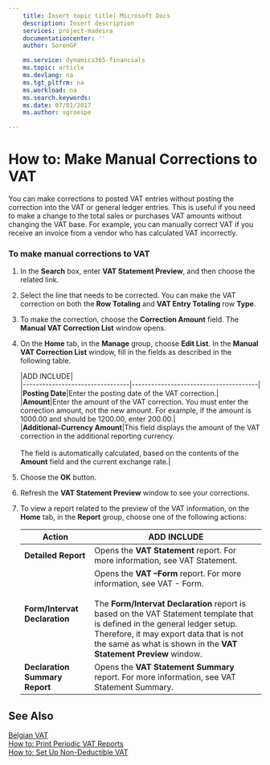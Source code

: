 ```yaml
---
    title: Insert topic title| Microsoft Docs
    description: Insert description
    services: project-madeira
    documentationcenter: ''
    author: SorenGP

    ms.service: dynamics365-financials
    ms.topic: article
    ms.devlang: na
    ms.tgt_pltfrm: na
    ms.workload: na
    ms.search.keywords:
    ms.date: 07/01/2017
    ms.author: sgroespe

---
```

# How to: Make Manual Corrections to VAT
You can make corrections to posted VAT entries without posting the correction into the VAT or general ledger entries. This is useful if you need to make a change to the total sales or purchases VAT amounts without changing the VAT base. For example, you can manually correct VAT if you receive an invoice from a vendor who has calculated VAT incorrectly.  
  
### To make manual corrections to VAT  
  
1.  In the **Search** box, enter **VAT Statement Preview**, and then choose the related link.  
  
2.  Select the line that needs to be corrected. You can make the VAT correction on both the **Row Totaling** and **VAT Entry Totaling** row **Type**.  
  
3.  To make the correction, choose the **Correction Amount** field. The **Manual VAT Correction List** window opens.  
  
4.  On the **Home** tab, in the **Manage** group, choose **Edit List**. In the **Manual VAT Correction List** window, fill in the fields as described in the following table.  
  
    |ADD INCLUDE<!--[!INCLUDE[bp_tablefield](../../includes/bp_tabledescription_md.md)]-->|  
    |---------------------------------|---------------------------------------|  
    |**Posting Date**|Enter the posting date of the VAT correction.|  
    |**Amount**|Enter the amount of the VAT correction. You must enter the correction amount, not the new amount. For example, if the amount is 1000.00 and should be 1200.00, enter 200.00.|  
    |**Additional-Currency Amount**|This field displays the amount of the VAT correction in the additional reporting currency.<br /><br /> The field is automatically calculated, based on the contents of the **Amount** field and the current exchange rate.|  
  
5.  Choose the **OK** button.  
  
6.  Refresh the **VAT Statement Preview** window to see your corrections.  
  
7.  To view a report related to the preview of the VAT information, on the **Home** tab, in the **Report** group, choose one of the following actions:  
  
    |Action|ADD INCLUDE<!--[!INCLUDE[bp_tabledescription](../../includes/bp_tabledescription_md.md)]-->|  
    |------------|---------------------------------------|  
    |**Detailed Report**|Opens the **VAT Statement** report. For more information, see VAT Statement.|  
    |**Form\/Intervat Declaration**|Opens the **VAT –Form** report. For more information, see VAT - Form.<br /><br /> The **Form\/Intervat Declaration** report is based on the VAT Statement template that is defined in the general ledger setup. Therefore, it may export data that is not the same as what is shown in the **VAT Statement Preview** window.|  
    |**Declaration Summary Report**|Opens the **VAT Statement Summary** report. For more information, see VAT Statement Summary.|  
  
## See Also  
 [Belgian VAT](../belgian-vat.md)   
 [How to: Print Periodic VAT Reports](../how-to-print-periodic-vat-reports.md)   
 [How to: Set Up Non-Deductible VAT](../how-to-set-up-non-deductible-vat.md)